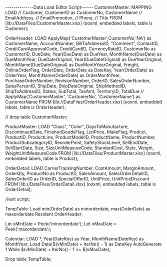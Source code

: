 --------------Data Load Editor Script------
CustomerMaster:
MAPPING LOAD
//     Customer,
    CustomerID as CustomerNo,
     CustomerName
//     EmailAddress,
//     EmailPromotion,
//     Phone,
//     Title
FROM [lib://DataFiles/CustomerMaster.xlsx]
(ooxml, embedded labels, table is Customer);



OrderHeader:
LOAD
    ApplyMap('CustomerMaster',CustomerNo,'NA') as CustomerName,
	AccountNumber,
    BillToAddressID,
    "Comment",
    ContactID,
    CreditCardApprovalCode,
    CreditCardID,
    CurrencyRateID,
    CustomerNo as CustomerID,
    DueDate,
    Year(DueDate) as DueYear,
    MonthName(DueDate) as DueMonthYear,
    DueDateOriginal,
	Year(DueDateOriginal) as DueYearOriginal,
    MonthName(DueDateOriginal) as DueMonthYearOriginal,
    Freight,
    OnlineOrderFlag,
    OrderDate,
    OrderDate as DateKey,
    Year(OrderDate) as OrderYear,
    MonthName(OrderDate) as OrderMonthYear,
    PurchaseOrderNumber,
    RevisionNumber,
    OrderID,
    SalesOrderNumber,
    SalesPersonID,
    ShipDate,
    ShipDateOriginal,
    ShipMethodID,
    ShipToAddressID,
    Status,
    SubTotal,
    TaxAmt,
    TerritoryID,
    TotalDue
//    ApplyMap('CustomerMaster', 'CustomerNo', 'CustomerName') as CustomerName
FROM [lib://DataFiles/OrderHeader.xlsx]
(ooxml, embedded labels, table is OrderHeader);

// drop table CustomerMaster;


ProductMaster:
LOAD
    "Class",
    "Color",
    DaysToManufacture,
    DiscontinuedDate,
    FinishedGoodsFlag,
    ListPrice,
    MakeFlag,
    Product,
    ProductID,
    ProductLine,
    ProductModelID,
    ProductName,
    ProductNumber,
    ProductSubcategoryID,
    ReorderPoint,
    SafetyStockLevel,
    SellEndDate,
    SellStartDate,
    Size,
    SizeUnitMeasureCode,
    StandardCost,
    Style,
    Weight,
    WeightUnitMeasureCode
FROM [lib://DataFiles/ProductMaster.xlsx]
(ooxml, embedded labels, table is Product);





OrderDetail:
LOAD
    CarrierTrackingNumber,
    CostAmount,
    MarginAmount,
    OrderQty,
    ProductNo as ProductID,
    SalesAmount,
    SalesOrderDetailID,
    SalesOrderID as OrderID,
    SpecialOfferID,
    UnitPrice,
    UnitPriceDiscount
FROM [lib://DataFiles/OrderDetail.xlsx]
(ooxml, embedded labels, table is OrderDetail);

//exit script;

TempTable:
Load min(OrderDate) as minorderdate, max(OrderDate) as maxorderdate
Resident OrderHeader;

Let vMinDate = Peek('minorderdate');
Let vMaxDate = Peek('maxorderdate');

Calendar:
LOAD *, Year(DateKey) as Year, MonthName(DateKey) as MonthYear;
Load
Date($(vMinDate) + IterNo() - 1)    as DateKey
AutoGenerate 1
While $(vMinDate) + IterNo() - 1 <= $(vMaxDate);

Drop table TempTable;

